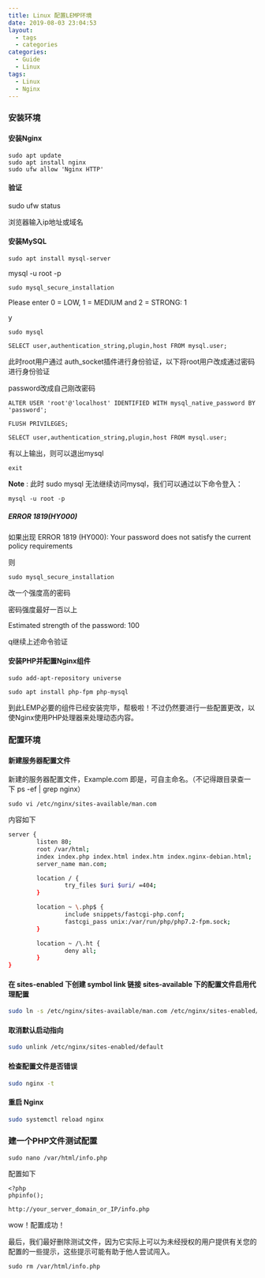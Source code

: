 ```yaml
---
title: Linux 配置LEMP环境
date: 2019-08-03 23:04:53
layout: 
  - tags
  - categories
categories:
  - Guide
  - Linux
tags: 
  - Linux 
  - Nginx
---
```


### 安装环境

#### 安装Nginx

```
sudo apt update
sudo apt install nginx
sudo ufw allow 'Nginx HTTP'

```

#### 验证

sudo ufw status

浏览器输入ip地址或域名

#### 安装MySQL

```
sudo apt install mysql-server
```

mysql -u root -p

```
sudo mysql_secure_installation
```

Please enter 0 = LOW, 1 = MEDIUM and 2 = STRONG: 1

y

```
sudo mysql
```

```mysql
SELECT user,authentication_string,plugin,host FROM mysql.user;
```



此时root用户通过 auth_socket插件进行身份验证，以下将root用户改成通过密码进行身份验证

password改成自己刚改密码

```mysql
ALTER USER 'root'@'localhost' IDENTIFIED WITH mysql_native_password BY 'password';
```

```mysql
FLUSH PRIVILEGES;

```

```mysql
SELECT user,authentication_string,plugin,host FROM mysql.user;
```



有以上输出，则可以退出mysql

```mysql
exit
```



**Note**  : 此时 sudo mysql 无法继续访问mysql，我们可以通过以下命令登入：

```
mysql -u root -p
```

##### ERROR 1819(HY000)

如果出现 ERROR 1819 (HY000): Your password does not satisfy the current policy requirements

则

`sudo mysql_secure_installation`

改一个强度高的密码

密码强度最好一百以上

Estimated strength of the password: 100 

q继续上述命令验证



#### 安装PHP并配置Nginx组件

```
sudo add-apt-repository universe 
```



```
sudo apt install php-fpm php-mysql
```

到此LEMP必要的组件已经安装完毕，帮极啦！不过仍然要进行一些配置更改，以使Nginx使用PHP处理器来处理动态内容。



### 配置环境

#### 新建服务器配置文件

新建的服务器配置文件，Example.com 即是，可自主命名。（不记得跟目录查一下 ps  -ef | grep nginx）

```
sudo vi /etc/nginx/sites-available/man.com
```

内容如下

```bash
server {
        listen 80;
        root /var/html;
        index index.php index.html index.htm index.nginx-debian.html;
        server_name man.com;

        location / {
                try_files $uri $uri/ =404;
        }

        location ~ \.php$ {
                include snippets/fastcgi-php.conf;
                fastcgi_pass unix:/var/run/php/php7.2-fpm.sock;
        }

        location ~ /\.ht {
                deny all;
        }
}

```

#### 在 **sites-enabled** 下创建 symbol link 链接 **sites-available** 下的配置文件启用代理配置

```bash
sudo ln -s /etc/nginx/sites-available/man.com /etc/nginx/sites-enabled/
```

#### 取消默认启动指向

```bash
sudo unlink /etc/nginx/sites-enabled/default
```

#### 检查配置文件是否错误

```bash
sudo nginx -t
```

#### 重启 Nginx

```bash
sudo systemctl reload nginx
```

### 建一个PHP文件测试配置

```
sudo nano /var/html/info.php
```

配置如下

```
<?php
phpinfo();
```

```
http://your_server_domain_or_IP/info.php
```

wow！配置成功！

最后，我们最好删除测试文件，因为它实际上可以为未经授权的用户提供有关您的配置的一些提示，这些提示可能有助于他人尝试闯入。

```
sudo rm /var/html/info.php
```



